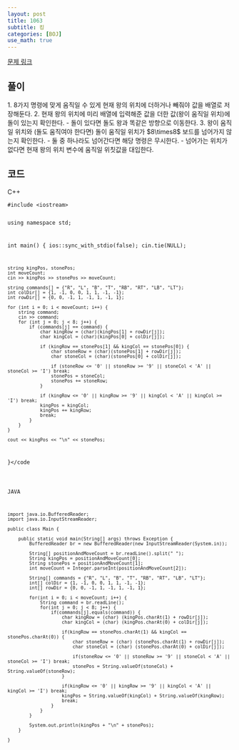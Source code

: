 ```yaml
---
layout: post
title: 1063
subtitle: 킹
categories: [BOJ]
use_math: true
---
```


[문제 링크](https://www.acmicpc.net/problem/1063)

<h2 class="section-heading">풀이</h2>
1. 8가지 명령에 맞게 움직일 수 있게 현재 왕의 위치에 더하거나 빼줘야 값을 배열로 저장해둔다.
2. 현재 왕의 위치에 미리 배열에 입력해준 값을 더한 값(왕이 움직일 위치)에 돌이 있는지 확인한다.
    - 돌이 있다면 돌도 왕과 똑같은 방향으로 이동한다.
3. 왕이 움직일 위치와 (돌도 움직여야 한다면) 돌이 움직일 위치가 $8\times8$ 보드를 넘어가지 않는지 확인한다. 
    - 둘 중 하나라도 넘어간다면 해당 명령은 무시한다.
    - 넘어가는 위치가 없다면 현재 왕의 위치 변수에 움직일 위칫값을 대입한다.
<h2 class="section-heading">코드</h2>
C++  
<pre><code class="cpp">#include &lt;iostream&gt;

using namespace std;

int main()
{
	ios::sync_with_stdio(false);
	cin.tie(NULL);

	string kingPos, stonePos;
	int moveCount;
	cin >> kingPos >> stonePos >> moveCount;

	string commands[] = {"R", "L", "B", "T", "RB", "RT", "LB", "LT"};
	int colDir[] = {1, -1, 0, 0, 1, 1, -1, -1};
	int rowDir[] = {0, 0, -1, 1, -1, 1, -1, 1};

	for (int i = 0; i < moveCount; i++) {
		string command;
		cin >> command;
		for (int j = 0; j < 8; j++) {
			if (commands[j] == command) {
				char kingRow = (char)(kingPos[1] + rowDir[j]);
				char kingCol = (char)(kingPos[0] + colDir[j]);

				if (kingRow == stonePos[1] && kingCol == stonePos[0]) {
					char stoneRow = (char)(stonePos[1] + rowDir[j]);
					char stoneCol = (char)(stonePos[0] + colDir[j]);

					if (stoneRow <= '0' || stoneRow >= '9' || stoneCol < 'A' || stoneCol >= 'I') break;
					stonePos = stoneCol;
					stonePos += stoneRow;
				}

				if (kingRow <= '0' || kingRow >= '9' || kingCol < 'A' || kingCol >= 'I') break;
				kingPos = kingCol;
				kingPos += kingRow;
				break;
			}
		}
	}

	cout << kingPos << "\n" << stonePos;
}</code</pre>

JAVA
<pre><code class="java">import java.io.BufferedReader;
import java.io.InputStreamReader;

public class Main {

	public static void main(String[] args) throws Exception {
		BufferedReader br = new BufferedReader(new InputStreamReader(System.in));

		String[] positionAndMoveCount = br.readLine().split(" ");
		String kingPos = positionAndMoveCount[0];
		String stonePos = positionAndMoveCount[1];
		int moveCount = Integer.parseInt(positionAndMoveCount[2]);
		
		String[] commands = {"R", "L", "B", "T", "RB", "RT", "LB", "LT"};
		int[] colDir = {1, -1, 0, 0, 1, 1, -1, -1};
		int[] rowDir = {0, 0, -1, 1, -1, 1, -1, 1};
		
		for(int i = 0; i < moveCount; i++) {
			String command = br.readLine();
			for(int j = 0; j < 8; j++) {
				if(commands[j].equals(command)) {
					char kingRow = (char) (kingPos.charAt(1) + rowDir[j]);
					char kingCol = (char) (kingPos.charAt(0) + colDir[j]);
                    
					if(kingRow == stonePos.charAt(1) && kingCol == stonePos.charAt(0)) {
						char stoneRow = (char) (stonePos.charAt(1) + rowDir[j]);
						char stoneCol = (char) (stonePos.charAt(0) + colDir[j]);
						
						if(stoneRow <= '0' || stoneRow >= '9' || stoneCol < 'A' || stoneCol >= 'I') break;
						stonePos = String.valueOf(stoneCol) + String.valueOf(stoneRow);
					}
					
					if(kingRow <= '0' || kingRow >= '9' || kingCol < 'A' || kingCol >= 'I') break;
					kingPos = String.valueOf(kingCol) + String.valueOf(kingRow);
                    break;
				}
			}
		}
		
		System.out.println(kingPos + "\n" + stonePos);
	}

}
</code></pre>